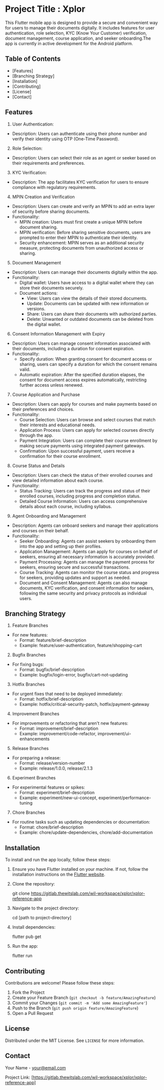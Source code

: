 # Project Title : Xplor

This Flutter mobile app is designed to provide a secure and convenient way for users to manage their documents digitally.
It includes features for user authentication, role selection, KYC (Know Your Customer) verification, document management, course application, and seeker onboarding.The app is currently in active development for the Android platform.

## Table of Contents

- [Features]
- [Branching Strategy]
- [Installation]
- [Contributing]
- [License]
- [Contact]


## Features

1. User Authentication:
- Description: Users can authenticate using their phone number and verify their identity using OTP (One-Time Password).

2. Role Selection:
- Description: Users can select their role as an agent or seeker based on their requirements and preferences.

3. KYC Verification:
- Description: The app facilitates KYC verification for users to ensure compliance with regulatory requirements.

4. MPIN Creation and Verification
- Description: Users can create and verify an MPIN to add an extra layer of security before sharing documents.
- Functionality:
    - MPIN creation: Users must first create a unique MPIN before document sharing.
    - MPIN verification: Before sharing sensitive documents, users are prompted to enter their MPIN to authenticate their identity.
    - Security enhancement: MPIN serves as an additional security measure, protecting documents from unauthorized access or sharing.

5. Document Management
- Description: Users can manage their documents digitally within the app.
- Functionality:
    - Digital wallet: Users have access to a digital wallet where they can store their documents securely.
    - Document actions:
        - View: Users can view the details of their stored documents.
        - Update: Documents can be updated with new information or versions.
        - Share: Users can share their documents with authorized parties.
        - Delete: Unwanted or outdated documents can be deleted from the digital wallet.

6. Consent Information Management with Expiry
- Description: Users can manage consent information associated with their documents, including a duration for consent expiration.
- Functionality:
    - Specify duration: When granting consent for document access or sharing, users can specify a duration for which the consent remains valid.
    - Automatic expiration: After the specified duration elapses, the consent for document access expires automatically, restricting further access unless renewed.

7. Course Application and Purchase
- Description: Users can apply for courses and make payments based on their preferences and choices.
- Functionality:
    - Course Selection: Users can browse and select courses that match their interests and educational needs.
    - Application Process: Users can apply for selected courses directly through the app.
    - Payment Integration: Users can complete their course enrollment by making secure payments using integrated payment gateways.
    - Confirmation: Upon successful payment, users receive a confirmation for their course enrollment.

8. Course Status and Details
- Description: Users can check the status of their enrolled courses and view detailed information about each course.
- Functionality:
    - Status Tracking: Users can track the progress and status of their enrolled courses, including progress and completion status.
    - Detailed Course Information: Users can access comprehensive details about each course, including syllabus.

9. Agent Onboarding and Management
- Description: Agents can onboard seekers and manage their applications and courses on their behalf.
- Functionality:
    - Seeker Onboarding: Agents can assist seekers by onboarding them into the app and setting up their profiles.
    - Application Management: Agents can apply for courses on behalf of seekers, ensuring all necessary information is accurately provided.
    - Payment Processing: Agents can manage the payment process for seekers, ensuring secure and successful transactions.
    - Course Tracking: Agents can monitor the course status and progress for seekers, providing updates and support as needed.
    - Document and Consent Management: Agents can also manage documents, KYC verification, and consent information for seekers, following the same security and privacy protocols as individual users.


## Branching Strategy

1. Feature Branches

- For new features:
   - Format: feature/brief-description
   - Example: feature/user-authentication, feature/shopping-cart
2. Bugfix Branches

- For fixing bugs:
   - Format: bugfix/brief-description
   - Example: bugfix/login-error, bugfix/cart-not-updating
3. Hotfix Branches

- For urgent fixes that need to be deployed immediately:
   - Format: hotfix/brief-description
   - Example: hotfix/critical-security-patch, hotfix/payment-gateway
4. Improvement Branches

- For improvements or refactoring that aren't new features:
   - Format: improvement/brief-description
   - Example: improvement/code-refactor, improvement/ui-enhancements
5. Release Branches

- For preparing a release:
   - Format: release/version-number
   - Example: release/1.0.0, release/2.1.3
6. Experiment Branches

- For experimental features or spikes:
   - Format: experiment/brief-description
   - Example: experiment/new-ui-concept, experiment/performance-tuning
7. Chore Branches
- For routine tasks such as updating dependencies or documentation:
   - Format: chore/brief-description
   - Example: chore/update-dependencies, chore/add-documentation


## Installation

To install and run the app locally, follow these steps:

1. Ensure you have Flutter installed on your machine. If not, follow the installation instructions on the [Flutter website](https://flutter.dev/docs/get-started/install).

2. Clone the repository:

   git clone <https://gitlab.thewitslab.com/wil-workspace/xplor/xplor-reference-app>

3. Navigate to the project directory:

   cd [path to project-directory]

4. Install dependencies:

   flutter pub get

5. Run the app:

   flutter run

## Contributing

Contributions are welcome! Please follow these steps:

1. Fork the Project
2. Create your Feature Branch (`git checkout -b feature/AmazingFeature`)
3. Commit your Changes (`git commit -m 'Add some AmazingFeature'`)
4. Push to the Branch (`git push origin feature/AmazingFeature`)
5. Open a Pull Request

## License

Distributed under the MIT License. See `LICENSE` for more information.

## Contact

Your Name - your@email.com

Project Link: [https://gitlab.thewitslab.com/wil-workspace/xplor/xplor-reference-app]
